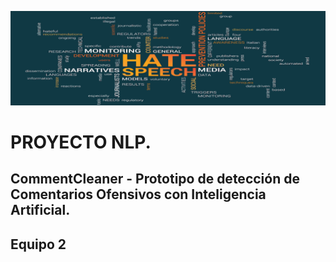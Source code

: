 ![Image alt](https://github.com/AI-School-F5-P2/CommentCleaner/blob/main/Hate_speech_banner.png)


# PROYECTO NLP. 
## CommentCleaner - Prototipo de detección de Comentarios Ofensivos con Inteligencia Artificial.
## Equipo 2
